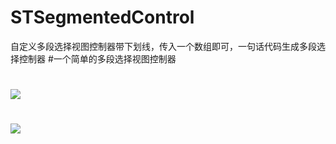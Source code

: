# STSegmentedControl
自定义多段选择视图控制器带下划线，传入一个数组即可，一句话代码生成多段选择控制器 
#一个简单的多段选择视图控制器
#
![](https://github.com/guodongxiaren/ImageCache/raw/master/Logo/foryou.gif)  
#
![](http://a.picphotos.baidu.com/album/s%3D680%3Bq%3D90/sign=1e523b35c81b9d168ec79969c3e5c5b2/a8773912b31bb051908d1ac2307adab44bede0ab.jpg)
